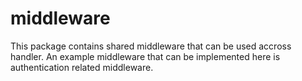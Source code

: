 # middleware
This package contains shared middleware that can be used accross handler. An example middleware that can be implemented here is authentication related middleware.